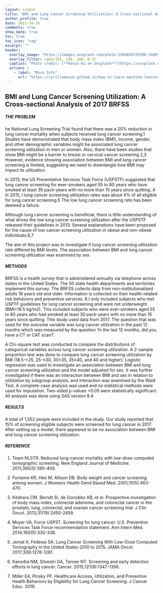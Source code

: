 ```yaml
--- 
layout: single
title: "BMI and Lung Cancer Screening Utilization: A Cross-sectional Analysis of 2017 BRFSS"
author_profile: true
date: 2021-10-26
comments: true
show_date: true
toc: true
toc_icon: "cog"
excerpt: ""
header:
  overlay_image: "https://images.unsplash.com/photo-1504639725590-34d0984388bd?ixid=MnwxMjA3fDB8MHxwaG90by1wYWdlfHx8fGVufDB8fHx8&ixlib=rb-1.2.1&auto=format&fit=crop&w=774&q=80"
  overlay_filter: rgba(155, 150, 160, 0.5)
  caption: "Photo credit: [**Kevin Ku on Unsplash**](https://unsplash.com/s/photos/deep-learning)"
  actions : 
    - label: "More Info"
      url: "https://cyrillemesue.github.io/how-to-learn-machine-learning-and-deep-learning/"
--- 
```


## BMI and Lung Cancer Screening Utilization: A Cross-sectional Analysis of 2017 BRFSS

##### THE PROBLEM

he National Lung Screening Trial found that there was a 20% reduction in lung cancer mortality when subjects received lung cancer screening.1 Studies have demonstrated that body mass index (BMI), income, gender, and other demographic variables might be associated lung cancer screening utilization in men or women. Also, there have been studies that show BMI might be a barrier to breast or cervical cancer screening.2,3 However, evidence showing association between BMI and lung cancer screening is limited, suggesting we need to disentangle how BMI may impact its utilization.

In 2013,  the US Preventative Services Task Force (USPSTF) suggested that lung cancer screening for ever-smokers aged 55 to 80 years who have smoked at least 30 pack-years with no more than 15 years since quitting..4  In 2015, l lung cancer screening utilization rates was about 4% of all eligible for lung cancer screening.5  The low lung cancer screening rate has been deemed a failure.

Although lung cancer screening is beneficial, there is little understanding of what drives the low lung cancer screening utilization after the USPSTF released their guidelines in 2013. Several explanations have been proposed for the cause of low cancer screening utilization in obese and non-obese individuals.6,7

The aim of this project was to investigate if lung cancer screening utilization rate differed by BMI levels.  The association between BMI and lung cancer screening utilization was examined by sex.

##### METHODS

BRFSS is a health survey that is administered annually via telephone across states in the United States.  The 50 state health departments and territories implement this survey. The BRFSS collects data from non-institutionalized adults 18 years old and older. Information is collected on their health-related risk behaviors and preventive services. 8  I only included subjects who met USPTF guidelines for lung cancer screening and were not underweight (BMI<18.5 kg/m2). This included subjects who were ever-smokers aged 55 to 80 years who had smoked at least 30 pack-years with no more than 15 years since quitting. This study used data from 2017.  The question that was used for the outcome variable was lung cancer utilization in the past 12 months which was measured by the question ‘In the last 12 months, did you have a CT or CAT scan?’.

A Chi-square test was conducted to compare the distributions of categorical variables across lung cancer screening utilization. A 2-sample proportion test was done to compare lung cancer screening utilization by BMI (18.5-<25, 25-≤30, 30≤35, 35≤40, and 40 and higher). Logistic regression was used to investigate an association between BMI and lung cancer screening utilization and the model adjusted for sex.  It was further investigated if there was an interaction between BMI and sex in relation to utilization by subgroup analysis, and interaction was examined by the Wald Test. A complete-case analysis was used and no statistical methods were used for imputation. Two-sided p-values <0.05 were statistically significant. All analysis was done using SAS version 9.4

##### RESULTS

A total of 1,552 people were included in the study. Our study reported that 15% of screening eligible subjects were screened for lung cancer in 2017. After setting up a model, there appeared to be no association between BMI and lung cancer screening utilization.

##### REFERENCE

1. Team NLSTR. Reduced lung-cancer mortality with low-dose computed tomographic screening. New England Journal of Medicine. 2011;365(5):395-409.

2. Fontaine KR, Heo M, Allison DB. Body weight and cancer screening among women. J Womens Health Gend Based Med. 2001;10(5):463-470.

3. Kitahara CM, Berndt SI, de González AB, et al. Prospective investigation of body mass index, colorectal adenoma, and colorectal cancer in the prostate, lung, colorectal, and ovarian cancer screening trial. J Clin Oncol. 2013;31(19):2450-2459.

4. Moyer VA, Force USPST. Screening for lung cancer: U.S. Preventive Services Task Force recommendation statement. Ann Intern Med. 2014;160(5):330-338.

5. Jemal A, Fedewa SA. Lung Cancer Screening With Low-Dose Computed Tomography in the United States-2010 to 2015. JAMA Oncol. 2017;3(9):1278-1281.

6. Kanodra NM, Silvestri GA, Tanner NT. Screening and early detection efforts in lung cancer. Cancer. 2015;121(9):1347-1356.

7. Miller EA, Pinsky PF. Healthcare Access, Utilization, and Preventive Health Behaviors by Eligibility for Lung Cancer Screening. J Cancer Educ. 2019.